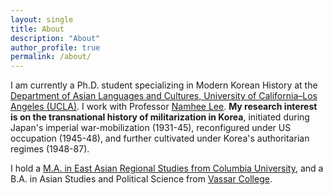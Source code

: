 ```yaml
---
layout: single
title: About
description: "About"
author_profile: true
permalink: /about/
---
```

I am currently a Ph.D. student specializing in Modern Korean History at the [Department of Asian Languages and Cultures, University of California–Los Angeles (UCLA)](http://www.alc.ucla.edu/). I work with Professor [Namhee Lee](http://www.international.ucla.edu/cks/person/364). **My research interest is on the transnational history of militarization in Korea**, initiated during Japan's imperial war-mobilization (1931-45), reconfigured under US occupation (1945-48), and further cultivated under Korea's authoritarian regimes (1948-87).

I hold a [M.A. in East Asian Regional Studies from Columbia University](http://weai.columbia.edu/academics/marsea/), and a B.A. in Asian Studies and Political Science from [Vassar College](https://www.vassar.edu/).
